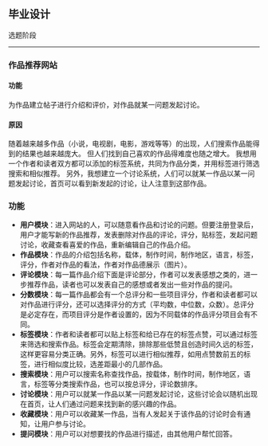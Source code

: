 ## 毕业设计 ##
选题阶段
***
### 作品推荐网站 ###
#### 功能 ####
为作品建立帖子进行介绍和评价，对作品就某一问题发起讨论。
#### 原因 ####
随着越来越多作品（小说，电视剧，电影，游戏等等）的出现，人们搜索作品能得到的结果也越来越庞大。
但人们找到自己喜欢的作品得难度也随之增大。
我想用一个作者和读者双方都可以添加的标签系统，共同为作品分类，并用标签进行筛选搜索和相似推荐。
另外，我想建立一个讨论系统，人们可以就某一作品以某一问题发起讨论，首页可以看到新发起的讨论，让人注意到这部作品。
### 功能 ###
* **用户模块**：进入网站的人，可以随意看作品和讨论的问题。但要注册登录后，用户才能写新的作品推荐，发表删除对作品的评论，评分，贴标签，发起问题讨论，收藏查看喜爱的作品，重新编辑自己的作品介绍。
* **作品模块**：作品的介绍包括名称，载体，制作时间，制作地区，语言，标签，评分，作者对作品的看法，作者对作品德展示（图片）。
* **评论模块**：每一篇作品介绍下面是评论部分，作者可以发表感想之类的，进一步推荐作品，读者也可以发表自己的感想或者发出一些对作品的提问。
* **分数模块**：每一篇作品都会有一个总评分和一些项目评分，作者和读者都可以对作品进行评分，还可以选择评分的方式（平均数，中位数，众数）。总评分是必定存在，而项目评分是作者设置的，因为不同载体的作品评分项目会有不同。
* **标签模块**：作者和读者都可以贴上标签和给已存在的标签点赞，可以通过标签来筛选和搜索作品。标签会定期清除，排除那些低赞且创造时间久远的标签，这样更容易分类正确。另外，标签可以进行相似推荐，如用点赞数前五的标签，进行相似度比较，选差距最小的几部作品。
* **搜索模块**：用户可以搜索名称查找作品，按载体，制作时间，制作地区，语言，标签等分类搜索作品，也可以按总评分，评论数排序。
* **讨论模块**：用户可以就某一作品以某一问题发起讨论，这些讨论会以随机出现在首页，让人们通过问题来找到新的感兴趣的作品。
* **收藏模块**：用户可以收藏某一作品，当有人发起关于该作品的讨论时会有通知，让用户参与讨论。
* **提问模块**：用户可以对想要找的作品进行描述，由其他用户帮忙回答。
